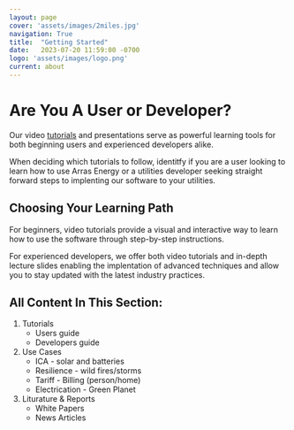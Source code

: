 ```yaml
---
layout: page
cover: 'assets/images/2miles.jpg'
navigation: True
title:  "Getting Started"
date:   2023-07-20 11:59:00 -0700
logo: 'assets/images/logo.png'
current: about
---
```


# Are You A User or Developer?

Our video [tutorials][tutorials] and presentations serve as powerful learning tools for both beginning users and experienced developers alike. 

When deciding which tutorials to follow, identitfy if you are a user looking to learn how to use Arras Energy or a utilities developer seeking straight forward steps to implenting our software to your utilities.

## Choosing Your Learning Path

For beginners, video tutorials provide a visual and interactive way to learn how to use the software through step-by-step instructions. 

For experienced developers, we offer both video tutorials and in-depth lecture slides enabling the implentation of advanced techniques and allow you to stay updated with the latest industry practices. 

## All Content In This Section:
1. Tutorials
    - Users guide
    - Developers guide
2. Use Cases
    - ICA - solar and batteries
    - Resilience - wild fires/storms
    - Tariff - Billing (person/home)
    - Electrication - Green Planet
3. Liturature & Reports 
    - White Papers
    - News Articles

[Tutorials]:   https://github.com/arras-energy